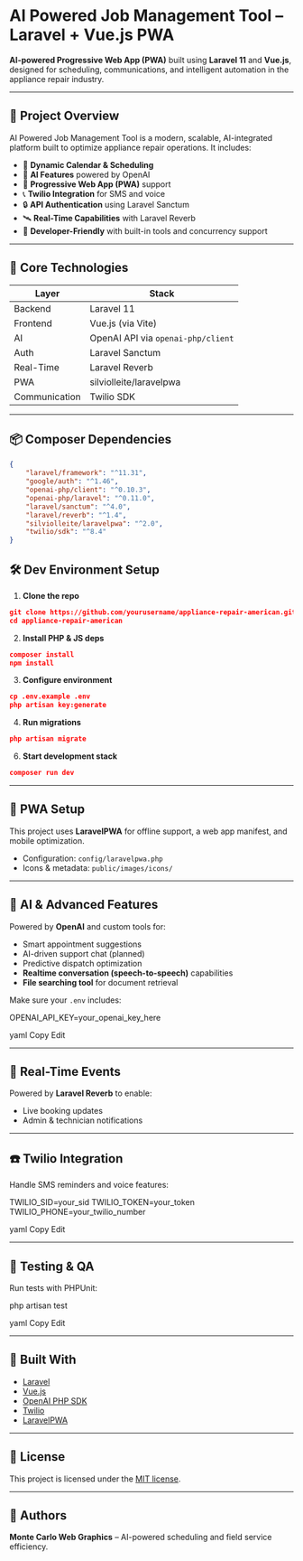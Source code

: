# AI Powered Job Management Tool – Laravel + Vue.js PWA

**AI-powered Progressive Web App (PWA)** built using **Laravel 11** and **Vue.js**, designed for scheduling, communications, and intelligent automation in the appliance repair industry.

---

## 🚀 Project Overview

AI Powered Job Management Tool is a modern, scalable, AI-integrated platform built to optimize appliance repair operations. It includes:

-   📆 **Dynamic Calendar & Scheduling**
-   🤖 **AI Features** powered by OpenAI
-   📱 **Progressive Web App (PWA)** support
-   📞 **Twilio Integration** for SMS and voice
-   🔒 **API Authentication** using Laravel Sanctum
-   🛰️ **Real-Time Capabilities** with Laravel Reverb
-   🔧 **Developer-Friendly** with built-in tools and concurrency support

---

## 🧠 Core Technologies

| Layer         | Stack                              |
| ------------- | ---------------------------------- |
| Backend       | Laravel 11                         |
| Frontend      | Vue.js (via Vite)                  |
| AI            | OpenAI API via `openai-php/client` |
| Auth          | Laravel Sanctum                    |
| Real-Time     | Laravel Reverb                     |
| PWA           | silviolleite/laravelpwa            |
| Communication | Twilio SDK                         |

---

## 📦 Composer Dependencies

```json
{
    "laravel/framework": "^11.31",
    "google/auth": "^1.46",
    "openai-php/client": "^0.10.3",
    "openai-php/laravel": "^0.11.0",
    "laravel/sanctum": "^4.0",
    "laravel/reverb": "^1.4",
    "silviolleite/laravelpwa": "^2.0",
    "twilio/sdk": "^8.4"
}
```

## 🛠️ Dev Environment Setup

1. **Clone the repo**

```json
git clone https://github.com/yourusername/appliance-repair-american.git
cd appliance-repair-american
```

2. **Install PHP & JS deps**

```json
composer install
npm install
```

3. **Configure environment**
```json
cp .env.example .env
php artisan key:generate
```

4. **Run migrations**
```json
php artisan migrate
```


6. **Start development stack**

```json
composer run dev
```


---

## 📲 PWA Setup

This project uses **LaravelPWA** for offline support, a web app manifest, and mobile optimization.

- Configuration: `config/laravelpwa.php`
- Icons & metadata: `public/images/icons/`

---

## 🤖 AI & Advanced Features

Powered by **OpenAI** and custom tools for:

- Smart appointment suggestions
- AI-driven support chat (planned)
- Predictive dispatch optimization
- **Realtime conversation (speech-to-speech)** capabilities
- **File searching tool** for document retrieval

Make sure your `.env` includes:

OPENAI_API_KEY=your_openai_key_here

yaml
Copy
Edit

---

## 📡 Real-Time Events

Powered by **Laravel Reverb** to enable:

- Live booking updates
- Admin & technician notifications

---

## ☎️ Twilio Integration

Handle SMS reminders and voice features:

TWILIO_SID=your_sid
TWILIO_TOKEN=your_token
TWILIO_PHONE=your_twilio_number

yaml
Copy
Edit

---

## 🧪 Testing & QA

Run tests with PHPUnit:

php artisan test

yaml
Copy
Edit

---

## 🧱 Built With

- [Laravel](https://laravel.com/)
- [Vue.js](https://vuejs.org/)
- [OpenAI PHP SDK](https://github.com/openai-php/client)
- [Twilio](https://www.twilio.com/)
- [LaravelPWA](https://github.com/silviolleite/laravel-pwa)

---

## 📃 License

This project is licensed under the [MIT license](LICENSE).

---

## 👥 Authors

**Monte Carlo Web Graphics** – AI-powered scheduling and field service efficiency.
```
